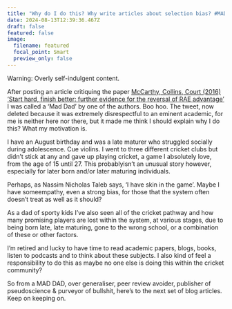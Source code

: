 ```yaml
---
title: "Why do I do this? Why write articles about selection bias? #MADDAD"
date: 2024-08-13T12:39:36.467Z
draft: false
featured: false
image:
  filename: featured
  focal_point: Smart
  preview_only: false
---
```

Warning: Overly self-indulgent content.

After posting an article critiquing the paper [McCarthy, Collins, Court (2016) ‘Start hard, finish better: further evidence for the reversal of RAE advantage’](https://onemoresummer.co.uk/post/questioning-the-underdog-hypothesis-4-mccarthy-collins-court-2016-what-is-the-reversal-of-rae-advantage-should-it-continue-to-be-widely-referenced/) I was called a ‘Mad Dad’ by one of the authors. Boo hoo. The tweet, now deleted because it was extremely disrespectful to an eminent academic, for me is neither here nor there, but it made me think I should explain why I do this? What my motivation is.

I have an August birthday and was a late maturer who struggled socially during adolescence. Cue violins. I went to three different cricket clubs but didn’t stick at any and gave up playing cricket, a game I absolutely love, from the age of 15 until 27. This probablyisn’t an unusual story however, especially for later born and/or later maturing individuals. 

Perhaps, as Nassim Nicholas Taleb says, ‘I have skin in the game’. Maybe I have someempathy, even a strong bias, for those that the system often doesn’t treat as well as it should?

As a dad of sporty kids I’ve also seen all of the cricket pathway and how many promising players are lost within the system, at various stages, due to being born late, late maturing, gone to the wrong school, or a combination of these or other factors.

I’m retired and lucky to have time to read academic papers, blogs, books, listen to podcasts and to think about these subjects. I also kind of feel a responsibility to do this as maybe no one else is doing this within the cricket community?

So from a MAD DAD, over generaliser, peer review avoider, publisher of pseudoscience & purveyor of bullshit, here’s to the next set of blog articles. Keep on keeping on.
